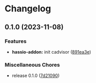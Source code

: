 # Changelog

## 0.1.0 (2023-11-08)

### Features

* **hassio-addon:** init cadvisor ([891ea3e](https://github.com/christian-vdz/hassio-cadvisor-addon/commit/891ea3e2d815566a6278a434471b5ce05920f77a))

### Miscellaneous Chores

* release 0.1.0 ([7d21090](https://github.com/christian-vdz/hassio-cadvisor-addon/commit/7d21090873a349929a91fc4951d957c0018b9d9a))
